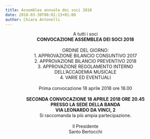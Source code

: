 ```yaml
---
title: Assemblea annuale dei soci 2018
date: 2018-03-30T00:01:13+01:00
author: Chiara Antonelli
---
```

<div style="text-align: center;" data-canvas-width="104.76800000000003">
  A tutti i soci
</div>

<div style="text-align: center;" data-canvas-width="465.35999999999996">
  <strong>CONVOCAZIONE ASSEMBLEA DEI SOCI 2018</strong>
</div>

<div data-canvas-width="465.35999999999996">
  &nbsp;
</div>

<div style="text-align: center;" data-canvas-width="263.856">
  ORDINE DEL GIORNO:
</div>

<div style="text-align: center;" data-canvas-width="500.84266666666673">
  1. APPROVAZIONE BILANCIO CONSUNTIVO 2017
</div>

<div style="text-align: center;" data-canvas-width="498.56">
  2. APPROVAZIONE BILANCIO PREVENTIVO 2018
</div>

<div style="text-align: center;" data-canvas-width="489.1520000000001">
  3. APPROVAZIONE REGOLAMENTO INTERNO
</div>

<div style="text-align: center;" data-canvas-width="339.4346666666666">
  DELL&#8217;ACCADEMIA MUSICALE
</div>

<div style="text-align: center;" data-canvas-width="253.97333333333336">
  4. VARIE ED EVENTUALI
</div>

<div data-canvas-width="253.97333333333336">
  &nbsp;
</div>

<div style="text-align: center;" data-canvas-width="344.17599999999993">
  Prima convocazione 18 aprile 2018 ore 18.00
</div>

<div data-canvas-width="344.17599999999993">
  &nbsp;
</div>

<div style="text-align: center;" data-canvas-width="551.1679999999999">
  <strong>SECONDA CONVOCAZIONE 18 APRILE 2018 ORE 20.45</strong>
</div>

<div style="text-align: center;" data-canvas-width="336.53333333333336">
  <strong>PRESSO LA SEDE DELLA BANDA</strong>
</div>

<div style="text-align: center;" data-canvas-width="285.1199999999999">
  <strong>VIA LEONARDO DA VINCI, 2</strong>
</div>

<div style="text-align: center;" data-canvas-width="325.34133333333335">
  Si raccomanda la più ampia partecipazione.
</div>

<div data-canvas-width="93.68799999999999">
  &nbsp;
</div>

<div style="text-align: center;" data-canvas-width="93.68799999999999">
  Il Presidente
</div>

<div style="text-align: center;" data-canvas-width="142.98666666666665">
  Santo Bertocchi
</div>
